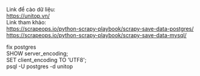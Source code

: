 Link để cào dữ liệu:
<br/>
https://unitop.vn/
<br/>
Link tham khảo: 
<br/>
https://scrapeops.io/python-scrapy-playbook/scrapy-save-data-postgres/
<br/>
https://scrapeops.io/python-scrapy-playbook/scrapy-save-data-mysql/

fix postgres 
<br/>
SHOW server_encoding;
<br/>
SET client_encoding TO 'UTF8';
<br/>
psql -U postgres -d unitop
